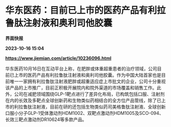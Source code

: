 # 华东医药：目前已上市的医药产品有利拉鲁肽注射液和奥利司他胶囊
**界面快报**

**2023-10-16 15:04**

**https://www.jiemian.com/article/10236096.html**

华东医药10月16日在互动平台上称，在肥胖或体重超重患者的治疗领域，公司目前已上市的医药产品有利拉鲁肽注射液和奥利司他胶囊。作为中国大陆首家也是目前唯一一家拥有利拉鲁肽注射液肥胖或超重适应症上市批文的企业，公司十分重视该产品的上市推广，目前正积极开展院内和院外渠道的市场覆盖和销售工作。此外，公司在减肥领域围绕GLP-1靶点进行了差异化布局，已构筑包括口服、注射剂在内的长效及多靶点全球创新药和生物类似药相结合的全方位产品管线，除了已上市的利拉鲁肽注射液，目前在研的还包括生物类似药司美格鲁肽注射液、全球创新口服小分子GLP-1受体激动剂HDM1002、双靶点激动剂HDM1005及SCO-094、长效三靶点激动剂DR10624等多款产品。
